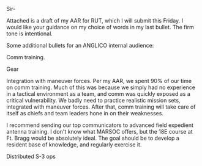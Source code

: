 Sir-

Attached is a draft of my AAR for RUT, which I will submit this Friday. I would like your guidance on my choice of words in my last bullet. The firm tone is intentional.

Some additional bullets for an ANGLICO internal audience:

Comm training.

Gear

Integration with maneuver forces. Per my AAR, we spent 90% of our time on comm training. Much of this was because we simply had no experience in a tactical environment as a team, and comm was quickly exposed as a critical vulnerability. We badly need to practice realistic mission sets, integrated with maneuver forces. After that, comm training will take care of itself as chiefs and team leaders hone in on their weaknesses.

I recommend sending our top communicators to advanced field expedient antenna training. I don't know what MARSOC offers, but the 18E course at Ft. Bragg would be absolutely ideal. The goal should be to develop a resident base of knowledge, and regularly exercise it.

Distributed S-3 ops
